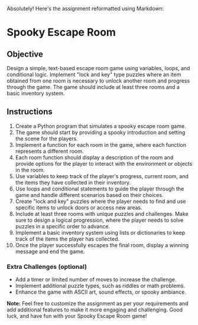 Absolutely! Here's the assignment reformatted using Markdown:

# Spooky Escape Room

## Objective
Design a simple, text-based escape room game using variables, loops, and conditional logic. Implement "lock and key" type puzzles where an item obtained from one room is necessary to unlock another room and progress through the game. The game should include at least three rooms and a basic inventory system.

## Instructions
1. Create a Python program that simulates a spooky escape room game.
2. The game should start by providing a spooky introduction and setting the scene for the players.
3. Implement a function for each room in the game, where each function represents a different room.
4. Each room function should display a description of the room and provide options for the player to interact with the environment or objects in the room.
5. Use variables to keep track of the player's progress, current room, and the items they have collected in their inventory.
6. Use loops and conditional statements to guide the player through the game and handle different scenarios based on their choices.
7. Create "lock and key" puzzles where the player needs to find and use specific items to unlock doors or access new areas.
8. Include at least three rooms with unique puzzles and challenges. Make sure to design a logical progression, where the player needs to solve puzzles in a specific order to advance.
9. Implement a basic inventory system using lists or dictionaries to keep track of the items the player has collected.
10. Once the player successfully escapes the final room, display a winning message and end the game.

### Extra Challenges (optional)
- Add a timer or limited number of moves to increase the challenge.
- Implement additional puzzle types, such as riddles or math problems.
- Enhance the game with ASCII art, sound effects, or spooky ambiance.

**Note:** Feel free to customize the assignment as per your requirements and add additional features to make it more engaging and challenging. Good luck, and have fun with your Spooky Escape Room game!